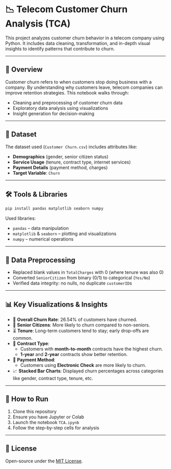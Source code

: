 # 📉 Telecom Customer Churn Analysis (TCA)

This project analyzes customer churn behavior in a telecom company using Python. It includes data cleaning, transformation, and in-depth visual insights to identify patterns that contribute to churn.

---

## 🧾 Overview

Customer churn refers to when customers stop doing business with a company. By understanding why customers leave, telecom companies can improve retention strategies. This notebook walks through:

- Cleaning and preprocessing of customer churn data
- Exploratory data analysis using visualizations
- Insight generation for decision-making

---

## 📂 Dataset

The dataset used (`Customer Churn.csv`) includes attributes like:

- **Demographics** (gender, senior citizen status)
- **Service Usage** (tenure, contract type, internet services)
- **Payment Details** (payment method, charges)
- **Target Variable**: `Churn`

---

## 🛠 Tools & Libraries

```bash
pip install pandas matplotlib seaborn numpy
```

Used libraries:
- `pandas` – data manipulation
- `matplotlib` & `seaborn` – plotting and visualizations
- `numpy` – numerical operations

---

## 🧼 Data Preprocessing

- Replaced blank values in `TotalCharges` with 0 (where tenure was also 0)
- Converted `SeniorCitizen` from binary (0/1) to categorical (`Yes/No`)
- Verified data integrity: no nulls, no duplicate `customerID`s

---

## 📊 Key Visualizations & Insights

- 📌 **Overall Churn Rate**: 26.54% of customers have churned.
- 👴 **Senior Citizens**: More likely to churn compared to non-seniors.
- ⏳ **Tenure**: Long-term customers tend to stay; early drop-offs are common.
- 📆 **Contract Type**:
  - Customers with **month-to-month** contracts have the highest churn.
  - **1-year** and **2-year** contracts show better retention.
- 💸 **Payment Method**:
  - Customers using **Electronic Check** are more likely to churn.
- 📈 **Stacked Bar Charts**: Displayed churn percentages across categories like gender, contract type, tenure, etc.

---

## 📓 How to Run

1. Clone this repository
2. Ensure you have Jupyter or Colab
3. Launch the notebook `TCA.ipynb`
4. Follow the step-by-step cells for analysis

---

## 📄 License

Open-source under the [MIT License](LICENSE).
